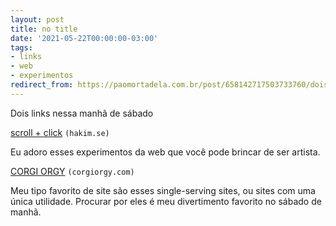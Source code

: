 ```yaml
---
layout: post
title: no title
date: '2021-05-22T00:00:00-03:00'
tags:
- links
- web
- experimentos
redirect_from: https://paomortadela.com.br/post/658142717503733760/dois-links-nessa-manh%C3%A3-de-s%C3%A1bado-scroll-click
---
```

Dois links nessa manhã de sábado

[scroll + click](https://lab.hakim.se/trassel/) `(hakim.se)`

Eu adoro esses experimentos da web que você pode brincar de ser artista.

[CORGI ORGY](https://corgiorgy.com) `(corgiorgy.com)`

Meu tipo favorito de site são esses single-serving sites, ou sites com uma única utilidade. Procurar por eles é meu divertimento favorito no sábado de manhã.

